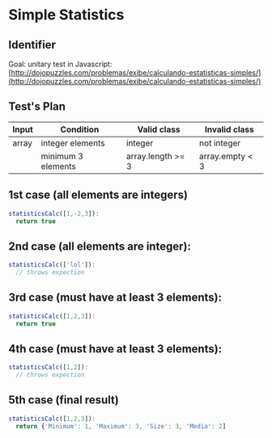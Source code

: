 # Simple Statistics

## Identifier

Goal: unitary test in Javascript: [http://dojopuzzles.com/problemas/exibe/calculando-estatisticas-simples/](http://dojopuzzles.com/problemas/exibe/calculando-estatisticas-simples/)

## Test's Plan
| Input | Condition | Valid class | Invalid class |
|-------|-----------|-------------|---------------|
|array  |integer elements    | integer      | not integer   |
|       |minimum 3 elements  | array.length >= 3   |  array.empty < 3 |

## 1st case (all elements are integers)
```javascript
statisticsCalc([1,-2,3]):
  return true
```

## 2nd case (all elements are integer):
```javascript
statisticsCalc(['lol']):
  // throws expection
```

## 3rd case (must have at least 3 elements):
```javascript
statisticsCalc([1,2,3]):
  return true
```

## 4th case (must have at least 3 elements):
```javascript
statisticsCalc([1,2]):
  // throws expection
```

## 5th case (final result)
```javascript
statisticsCalc([1,2,3]):
  return {'Minimum': 1, 'Maximum': 3, 'Size': 3, 'Media': 2]
```
